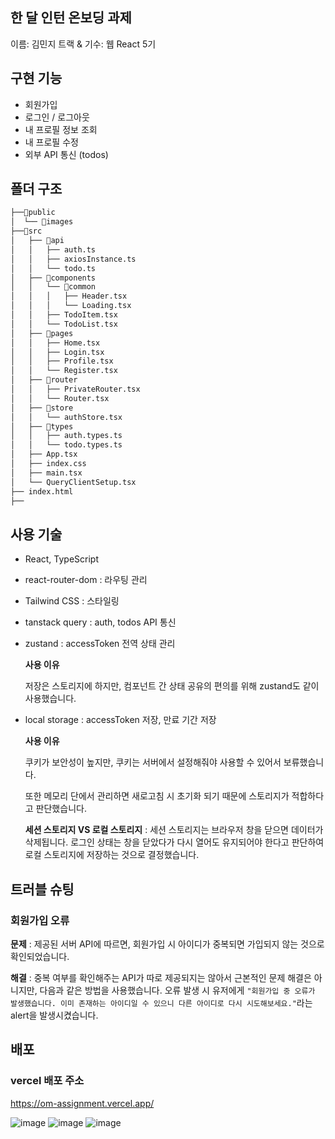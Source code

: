 ## 한 달 인턴 온보딩 과제

이름: 김민지
트랙 & 기수: 웹 React 5기

## 구현 기능

- 회원가입
- 로그인 / 로그아웃
- 내 프로필 정보 조회
- 내 프로필 수정
- 외부 API 통신 (todos)

## 폴더 구조

```bash
├──📁public
│  └── 📁images
├──📁src
│   ├── 📁api
│   │   ├── auth.ts
│   │   ├── axiosInstance.ts
│   │   └── todo.ts
│   ├── 📁components
│   │   └── 📁common
│   │   │   ├── Header.tsx
│   │   │   └── Loading.tsx
│   │   ├── TodoItem.tsx
│   │   └── TodoList.tsx
│   ├── 📁pages
│   │   ├── Home.tsx
│   │   ├── Login.tsx
│   │   ├── Profile.tsx
│   │   └── Register.tsx
│   ├── 📁router
│   │   ├── PrivateRouter.tsx
│   │   └── Router.tsx
│   ├── 📁store
│   │   └── authStore.tsx
│   ├── 📁types
│   │   ├── auth.types.ts
│   │   └── todo.types.ts
│   ├── App.tsx
│   ├── index.css
│   ├── main.tsx
│   └── QueryClientSetup.tsx
├── index.html
├──
```

## 사용 기술

- React, TypeScript
- react-router-dom : 라우팅 관리
- Tailwind CSS : 스타일링
- tanstack query : auth, todos API 통신
- zustand : accessToken 전역 상태 관리

  **사용 이유**

  저장은 스토리지에 하지만, 컴포넌트 간 상태 공유의 편의를 위해 zustand도 같이 사용했습니다.

- local storage : accessToken 저장, 만료 기간 저장

  **사용 이유**

  쿠키가 보안성이 높지만, 쿠키는 서버에서 설정해줘야 사용할 수 있어서 보류했습니다.

  또한 메모리 단에서 관리하면 새로고침 시 초기화 되기 때문에 스토리지가 적합하다고 판단했습니다.

  **세션 스토리지 VS 로컬 스토리지** : 세션 스토리지는 브라우저 창을 닫으면 데이터가 삭제됩니다. 로그인 상태는 창을 닫았다가 다시 열어도 유지되어야 한다고 판단하여 로컬 스토리지에 저장하는 것으로 결정했습니다.

## 트러블 슈팅

### 회원가입 오류

**문제** : 제공된 서버 API에 따르면, 회원가입 시 아이디가 중복되면 가입되지 않는 것으로 확인되었습니다.

**해결** : 중복 여부를 확인해주는 API가 따로 제공되지는 않아서 근본적인 문제 해결은 아니지만, 다음과 같은 방법을 사용했습니다. 오류 발생 시 유저에게 `"회원가입 중 오류가 발생했습니다. 이미 존재하는 아이디일 수 있으니 다른 아이디로 다시 시도해보세요."`라는 alert을 발생시켰습니다.

## 배포

### vercel 배포 주소

https://om-assignment.vercel.app/

![image](https://github.com/user-attachments/assets/9fca0855-f95e-42a2-9895-4a58827eed29)
![image](https://github.com/user-attachments/assets/878ef653-ec0b-418c-8ca2-3a25b9e55340)
![image](https://github.com/user-attachments/assets/56ea5780-d4f9-4fe8-a6f8-7e182fd36dec)
